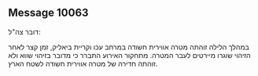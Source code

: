 ## Message 10063

דובר צה"ל:

במהלך הלילה זוהתה מטרה אווירית חשודה במרחב עכו וקריית ביאליק, זמן קצר לאחר הזיהוי שוגרו מיירטים לעבר המטרה.
מתחקור האירוע התברר כי מדובר בזיהוי שווא ולא זוהתה חדירה של מטרה אווירית חשודה לשטח הארץ.

